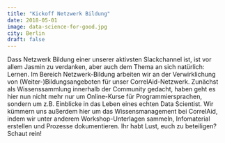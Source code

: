 ```yaml
---
title: "Kickoff Netzwerk Bildung"
date: 2018-05-01
image: data-science-for-good.jpg
city: Berlin
draft: false
---
```


Dass Netzwerk Bildung einer unserer aktivsten Slackchannel ist, ist vor allem Jasmin zu verdanken, aber auch dem Thema an sich natürlich: Lernen. 
Im Bereich Netzwerk-Bildung arbeiten wir an der Verwirklichung von (Weiter-)Bildungsangeboten für unser CorrelAid-Netzwerk. Zunächst als Wissenssammlung innerhalb der Community gedacht, haben geht es hier nun nicht mehr nur um Online-Kurse für Programmiersprachen, sondern um z.B. Einblicke in das Leben eines echten Data Scientist. Wir kümmern uns außerdem hier um das Wissensmanagement bei CorrelAid, indem wir unter anderem Workshop-Unterlagen sammeln, Infomaterial erstellen und Prozesse dokumentieren. Ihr habt Lust, euch zu beteiligen? Schaut rein!
